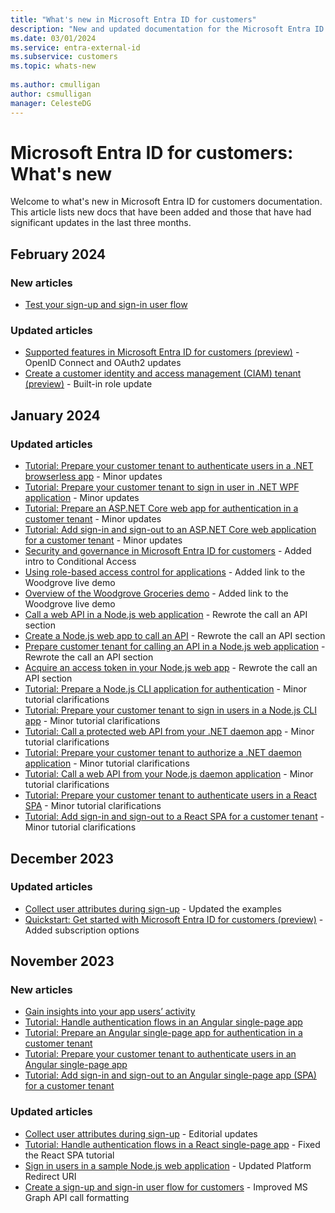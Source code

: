 ```yaml
---
title: "What's new in Microsoft Entra ID for customers"
description: "New and updated documentation for the Microsoft Entra ID for customers documentation."
ms.date: 03/01/2024
ms.service: entra-external-id
ms.subservice: customers
ms.topic: whats-new
 
ms.author: cmulligan
author: csmulligan
manager: CelesteDG
---
```


# Microsoft Entra ID for customers: What's new

Welcome to what's new in Microsoft Entra ID for customers documentation. This article lists new docs that have been added and those that have had significant updates in the last three months. 

## February 2024

### New articles

- [Test your sign-up and sign-in user flow](how-to-test-user-flows.md)

### Updated articles

- [Supported features in Microsoft Entra ID for customers (preview)](concept-supported-features-customers.md) - OpenID Connect and OAuth2 updates
- [Create a customer identity and access management (CIAM) tenant (preview)](how-to-create-customer-tenant-portal.md) - Built-in role update


## January 2024

### Updated articles

- [Tutorial: Prepare your customer tenant to authenticate users in a .NET browserless app](tutorial-browserless-app-dotnet-sign-in-prepare-tenant.md) - Minor updates
- [Tutorial: Prepare your customer tenant to sign in user in .NET WPF application](tutorial-desktop-wpf-dotnet-sign-in-prepare-tenant.md) - Minor updates
- [Tutorial: Prepare an ASP.NET Core web app for authentication in a customer tenant](tutorial-web-app-dotnet-sign-in-prepare-app.md) - Minor updates
- [Tutorial: Add sign-in and sign-out to an ASP.NET Core web application for a customer tenant](tutorial-web-app-dotnet-sign-in-sign-out.md) - Minor updates
- [Security and governance in Microsoft Entra ID for customers](concept-security-customers.md) - Added intro to Conditional Access
- [Using role-based access control for applications](how-to-use-app-roles-customers.md) - Added link to the Woodgrove live demo
- [Overview of the Woodgrove Groceries demo](overview-solutions-customers.md) - Added link to the Woodgrove live demo
- [Call a web API in a Node.js web application](how-to-web-app-node-sign-in-call-api-call-api.md) - Rewrote the call an API section
- [Create a Node.js web app to call an API](how-to-web-app-node-sign-in-call-api-prepare-app.md) - Rewrote the call an API section
- [Prepare customer tenant for calling an API in a Node.js web application](how-to-web-app-node-sign-in-call-api-prepare-tenant.md) - Rewrote the call an API section
- [Acquire an access token in your Node.js web app](how-to-web-app-node-sign-in-call-api-sign-in-acquire-access-token.md) - Rewrote the call an API section
- [Tutorial: Prepare a Node.js CLI application for authentication](tutorial-cli-app-node-sign-in-prepare-app.md) - Minor tutorial clarifications
- [Tutorial: Prepare your customer tenant to sign in users in a Node.js CLI app](tutorial-cli-app-node-sign-in-prepare-tenant.md) - Minor tutorial clarifications
- [Tutorial: Call a protected web API from your .NET daemon app](tutorial-daemon-dotnet-call-api-build-app.md) - Minor tutorial clarifications
- [Tutorial: Prepare your customer tenant to authorize a .NET daemon application](tutorial-daemon-dotnet-call-api-prepare-tenant.md) - Minor tutorial clarifications
- [Tutorial: Call a web API from your Node.js daemon application](tutorial-daemon-node-call-api-build-app.md) - Minor tutorial clarifications
- [Tutorial: Prepare your customer tenant to authenticate users in a React SPA](tutorial-single-page-app-react-sign-in-prepare-tenant.md) - Minor tutorial clarifications
- [Tutorial: Add sign-in and sign-out to a React SPA for a customer tenant](tutorial-single-page-app-react-sign-in-sign-out.md) - Minor tutorial clarifications

## December 2023

### Updated articles

- [Collect user attributes during sign-up](how-to-define-custom-attributes.md) - Updated the examples
- [Quickstart: Get started with Microsoft Entra ID for customers (preview)](quickstart-trial-setup.md) - Added subscription options

## November 2023

### New articles

- [Gain insights into your app users’ activity](how-to-user-insights.md)
- [Tutorial: Handle authentication flows in an Angular single-page app](tutorial-single-page-app-angular-sign-in-configure-authentication.md)
- [Tutorial: Prepare an Angular single-page app for authentication in a customer tenant](tutorial-single-page-app-angular-sign-in-prepare-app.md)
- [Tutorial: Prepare your customer tenant to authenticate users in an Angular single-page app](tutorial-single-page-app-angular-sign-in-prepare-tenant.md)
- [Tutorial: Add sign-in and sign-out to an Angular single-page app (SPA) for a customer tenant](tutorial-single-page-app-angular-sign-in-sign-out.md)

### Updated articles

- [Collect user attributes during sign-up](how-to-define-custom-attributes.md) - Editorial updates
- [Tutorial: Handle authentication flows in a React single-page app](tutorial-single-page-app-react-sign-in-configure-authentication.md) - Fixed the React SPA tutorial
- [Sign in users in a sample Node.js web application](sample-web-app-node-sign-in.md) - Updated Platform Redirect URI
- [Create a sign-up and sign-in user flow for customers](how-to-user-flow-sign-up-sign-in-customers.md) - Improved MS Graph API call formatting
